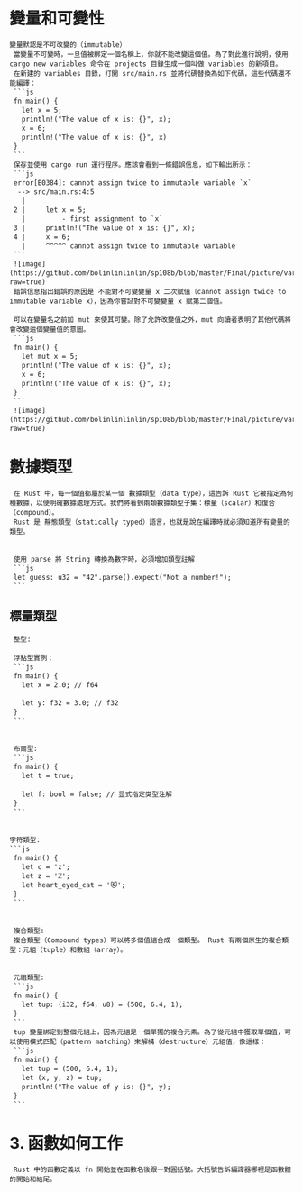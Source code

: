 # 變量和可變性
    變量默認是不可改變的（immutable）
     當變量不可變時，一旦值被綁定一個名稱上，你就不能改變這個值。為了對此進行說明，使用 cargo new variables 命令在 projects 目錄生成一個叫做 variables 的新項目。
     在新建的 variables 目錄，打開 src/main.rs 並將代碼替換為如下代碼，這些代碼還不能編譯：
     ```js
     fn main() {
       let x = 5;
       println!("The value of x is: {}", x);
       x = 6;
       println!("The value of x is: {}", x)
     }
     ```
     保存並使用 cargo run 運行程序。應該會看到一條錯誤信息，如下輸出所示：
     ```js
     error[E0384]: cannot assign twice to immutable variable `x`
      --> src/main.rs:4:5
       |
     2 |     let x = 5;
       |         - first assignment to `x`
     3 |     println!("The value of x is: {}", x);
     4 |     x = 6;
       |     ^^^^^ cannot assign twice to immutable variable
     ```
     ![image](https://github.com/bolinlinlinlin/sp108b/blob/master/Final/picture/variables_error.jpg?raw=true)
     錯誤信息指出錯誤的原因是 不能對不可變變量 x 二次賦值（cannot assign twice to immutable variable x），因為你嘗試對不可變變量 x 賦第二個值。
     
     可以在變量名之前加 mut 來使其可變。除了允許改變值之外，mut 向讀者表明了其他代碼將會改變這個變量值的意圖。
     ```js
     fn main() {
       let mut x = 5;
       println!("The value of x is: {}", x);
       x = 6;
       println!("The value of x is: {}", x);
     }
     ```
     ![image](https://github.com/bolinlinlinlin/sp108b/blob/master/Final/picture/variables_cargo_run.jpg?raw=true)
# 數據類型
     在 Rust 中，每一個值都屬於某一個 數據類型（data type），這告訴 Rust 它被指定為何種數據，以便明確數據處理方式。我們將看到兩類數據類型子集：標量（scalar）和復合（compound）。
     Rust 是 靜態類型（statically typed）語言，也就是說在編譯時就必須知道所有變量的類型。

   
     使用 parse 將 String 轉換為數字時，必須增加類型註解
     ```js
     let guess: u32 = "42".parse().expect("Not a number!");
     ```
  ## 標量類型
     整型:

     浮點型實例：
     ```js
     fn main() {
       let x = 2.0; // f64

       let y: f32 = 3.0; // f32
     }
     ```

     
     布爾型:
     ```js
     fn main() {
       let t = true;

       let f: bool = false; // 显式指定类型注解
     }
     ```


    字符類型:
    ```js
     fn main() {
       let c = 'z';
       let z = 'ℤ';
       let heart_eyed_cat = '😻';
     }
     ```


     複合類型:
     複合類型（Compound types）可以將多個值組合成一個類型。 Rust 有兩個原生的複合類型：元組（tuple）和數組（array）。
    
     
     元組類型:
     ```js
     fn main() {
       let tup: (i32, f64, u8) = (500, 6.4, 1);
     }
     ```
     tup 變量綁定到整個元組上，因為元組是一個單獨的複合元素。為了從元組中獲取單個值，可以使用模式匹配（pattern matching）來解構（destructure）元組值，像這樣：
     ```js
     fn main() {
       let tup = (500, 6.4, 1);
       let (x, y, z) = tup;
       println!("The value of y is: {}", y);
     }
     ```
# 3. 函數如何工作
     Rust 中的函數定義以 fn 開始並在函數名後跟一對圓括號。大括號告訴編譯器哪裡是函數體的開始和結尾。




